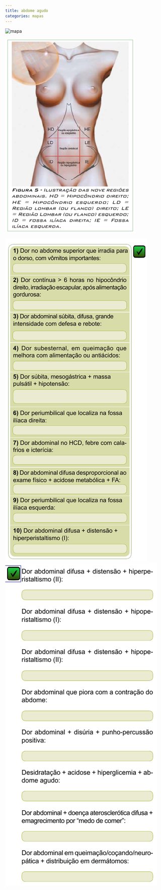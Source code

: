 ```yaml
---
title: abdome agudo
categories: mapas
---
```


![mapa](/assets/mapas/abdome-agudo.jpg)

![anatomia abdome](/assets/mapas/abdome.jpeg)

![DDs abdome](/assets/emergencia/abdome-agudo.jpeg)
![DDs abdome](/assets/emergencia/abdome-agudo2.jpeg)
